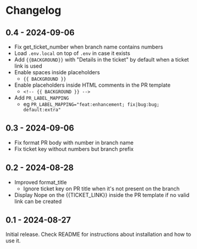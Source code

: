# Changelog

## 0.4 - 2024-09-06

- Fix get_ticket_number when branch name contains numbers
- Load `.env.local` on top of `.env` in case it exists
- Add `{{BACKGROUND}}` with "Details in the ticket" by default when a ticket link is used
- Enable spaces inside placeholders
  - `{{ BACKGROUND }}`
- Enable placeholders inside HTML comments in the PR template
  - `<!-- {{ BACKGROUND }} -->`
- Add `PR_LABEL_MAPPING`
  - eg `PR_LABEL_MAPPING="feat:enhancement; fix|bug:bug; default:extra"`

## 0.3 - 2024-09-06

- Fix format PR body with number in branch name
- Fix ticket key without numbers but branch prefix

## 0.2 - 2024-08-28

- Improved format_title
  - Ignore ticket key on PR title when it's not present on the branch
- Display Nope on the {{TICKET_LINK}} inside the PR template if no valid link can be created

## 0.1 - 2024-08-27

Initial release. Check README for instructions about installation and how to use it.
